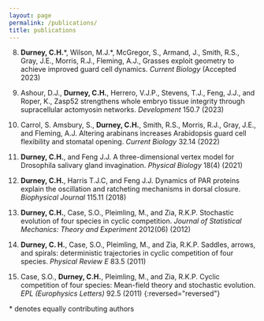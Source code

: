 ```yaml
---
layout: page
permalink: /publications/
title: publications
---
```


8. __Durney, C.H.__\*, Wilson, M.J.\*, McGregor, S., Armand, J., Smith, R.S., Gray, J.E., Morris, R.J., Fleming, A.J., Grasses exploit geometry to achieve improved guard cell dynamics. *Current Biology* (Accepted 2023)

7. Ashour, D.J., __Durney, C.H.__, Herrero, V.J.P., Stevens, T.J., Feng, J.J., and Roper, K., Zasp52 strengthens whole embryo tissue integrity through supracellular actomyosin networks. *Development* 150.7 (2023) 

6. Carrol, S. Amsbury, S., __Durney, C.H.__, Smith, R.S., Morris, R.J., Gray, J.E., and Fleming, A.J. Altering arabinans increases Arabidopsis guard cell flexibility and stomatal opening. *Current Biology* 32.14 (2022)

5. __Durney, C.H.__, and Feng J.J. A three-dimensional vertex model for Drosophila salivary gland invagination. *Physical Biology* 18(4) (2021)

4. __Durney, C.H.__, Harris T.J.C, and Feng J.J. Dynamics of PAR proteins explain the oscillation and ratcheting mechanisms in dorsal closure. *Biophysical Journal* 115.11 (2018)

3. __Durney, C.H.__, Case, S.O., Pleimling, M., and Zia, R.K.P. Stochastic evolution of four species in cyclic competition. *Journal of Statistical Mechanics: Theory and Experiment* 2012(06) (2012)

2. __Durney, C. H.__, Case, S.O., Pleimling, M., and Zia, R.K.P. Saddles, arrows, and spirals: deterministic trajectories in cyclic competition of four species. *Physical Review E* 83.5 (2011)

1. Case, S.O., __Durney, C.H.__, Pleimling, M., and Zia, R.K.P. Cyclic competition of four species: Mean-field theory and stochastic evolution. *EPL (Europhysics Letters)* 92.5 (2011)
{:reversed="reversed"}

\* denotes equally contributing authors



